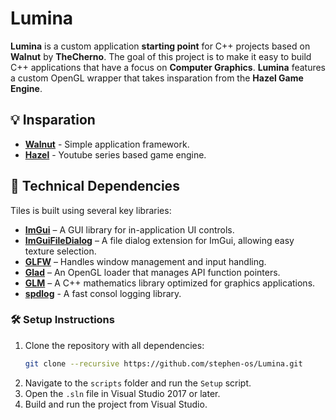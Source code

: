 # Lumina

**Lumina** is a custom application **starting point** for C++ projects based on **Walnut** by **TheCherno**. The goal of this project is to make it easy to build C++ applications that have a focus on **Computer Graphics**. **Lumina** features a custom OpenGL wrapper that takes insparation from the **Hazel Game Engine**. 

## 💡 Insparation

- **[Walnut](https://github.com/StudioCherno/Walnut)** - Simple application framework.
- **[Hazel](https://github.com/TheCherno/Hazel)** - Youtube series based game engine.  

## 🔧 Technical Dependencies
Tiles is built using several key libraries:

- **[ImGui](https://github.com/ocornut/imgui)** – A GUI library for in-application UI controls.  
- **[ImGuiFileDialog](https://github.com/aiekick/ImGuiFileDialog)** – A file dialog extension for ImGui, allowing easy texture selection.  
- **[GLFW](https://github.com/glfw/glfw)** – Handles window management and input handling.  
- **[Glad](https://github.com/Dav1dde/glad)** – An OpenGL loader that manages API function pointers.  
- **[GLM](https://github.com/g-truc/glm)** – A C++ mathematics library optimized for graphics applications.  
- **[spdlog](https://github.com/gabime/spdlog)** - A fast consol logging library.

### 🛠️ Setup Instructions
1. Clone the repository with all dependencies:
   ```sh
   git clone --recursive https://github.com/stephen-os/Lumina.git
   ```
2. Navigate to the `scripts` folder and run the `Setup` script.
3. Open the `.sln` file in Visual Studio 2017 or later.
4. Build and run the project from Visual Studio.